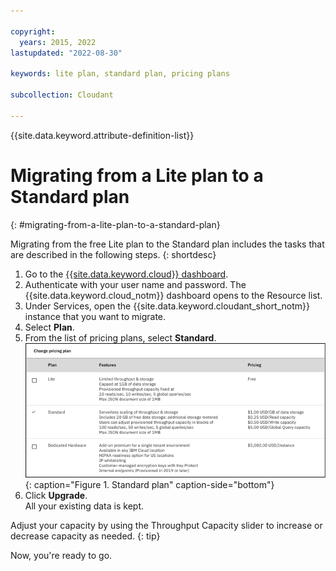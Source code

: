 ```yaml
---

copyright:
  years: 2015, 2022
lastupdated: "2022-08-30"

keywords: lite plan, standard plan, pricing plans

subcollection: Cloudant

---
```


{{site.data.keyword.attribute-definition-list}}

# Migrating from a Lite plan to a Standard plan
{: #migrating-from-a-lite-plan-to-a-standard-plan}

Migrating from the free Lite plan to the Standard plan includes the tasks that are described in the following steps. 
{: shortdesc}

1.  Go to the [{{site.data.keyword.cloud}} dashboard](https://cloud.ibm.com/).
2. Authenticate with your user name and password. 
   The {{site.data.keyword.cloud_notm}} dashboard opens to the Resource list.
3.  Under Services, open the {{site.data.keyword.cloudant_short_notm}} instance that you want to migrate. 
4.  Select **Plan**. 
5.  From the list of pricing plans, select **Standard**.  
   ![Standard plan is a serverless scaling of throughput & storage. Includes 20 GB of free data storage, additional storage metered. Users can adjust provisioned throughput capacity in blocks of 100 reads/sec, 50 writes/sec, 5 global queries/sec. Max JSON document size of 1 MB. $1.00 USD/GB of data storage. $0.25 USD/Read capacity. $0.50 USD/Write capacity. $5.00 USD/Global Query capacity. ](../images/migrate3.png){: caption="Figure 1. Standard plan" caption-side="bottom"} 
6.  Click **Upgrade**.  
   All your existing data is kept.

Adjust your capacity by using the Throughput Capacity slider to increase or decrease capacity as needed.
{: tip} 
 
Now, you're ready to go.
